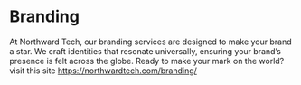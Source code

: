 # Branding
At Northward Tech, our branding services are designed to make your brand a star. We craft identities that resonate universally, ensuring your brand’s presence is felt across the globe. Ready to make your mark on the world?  visit this site https://northwardtech.com/branding/
